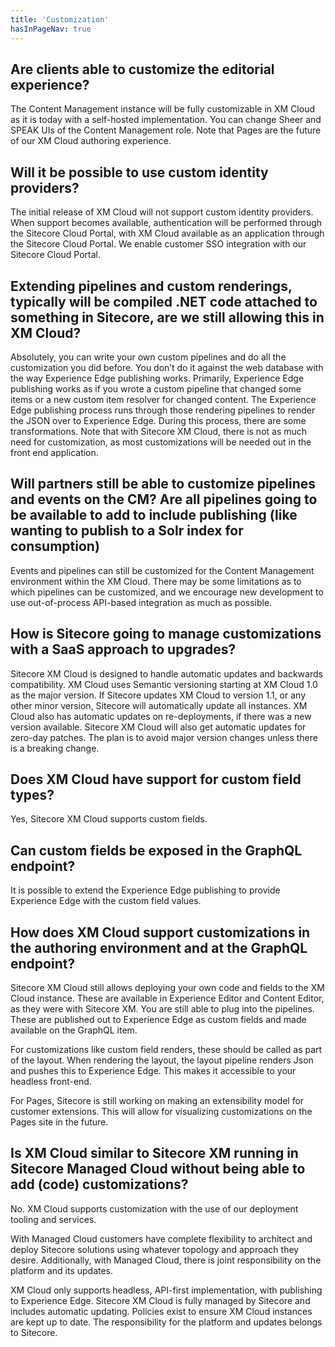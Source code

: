 ```yaml
---
title: 'Customization'
hasInPageNav: true
---
```


## Are clients able to customize the editorial experience?
The Content Management instance will be fully customizable in XM Cloud as it is today with a self-hosted implementation. You can change Sheer and SPEAK UIs of the Content Management role. Note that Pages are the future of our XM Cloud authoring experience.

## Will it be possible to use custom identity providers?
The initial release of XM Cloud will not support custom identity providers. When support becomes available, authentication will be performed through the Sitecore Cloud Portal, with XM Cloud available as an application through the Sitecore Cloud Portal. We enable customer SSO integration with our Sitecore Cloud Portal.

## Extending pipelines and custom renderings, typically will be compiled .NET code attached to something in Sitecore, are we still allowing this in XM Cloud?
Absolutely, you can write your own custom pipelines and do all the customization you did before. You don’t do it against the web database with the way Experience Edge publishing works. Primarily, Experience Edge publishing works as if you wrote a custom pipeline that changed some items or a new custom item resolver for changed content. The Experience Edge publishing process runs through those rendering pipelines to render the JSON over to Experience Edge. During this process, there are some transformations. Note that with Sitecore XM Cloud, there is not as much need for customization, as most customizations will be needed out in the front end application.

## Will partners still be able to customize pipelines and events on the CM? Are all pipelines going to be available to add to include publishing (like wanting to publish to a Solr index for consumption)
Events and pipelines can still be customized for the Content Management environment within the XM Cloud. There may be some limitations as to which pipelines can be customized, and we encourage new development to use out-of-process API-based integration as much as possible.

## How is Sitecore going to manage customizations with a SaaS approach to upgrades?
Sitecore XM Cloud is designed to handle automatic updates and backwards compatibility. XM Cloud uses Semantic versioning starting at XM Cloud 1.0 as the major version. If Sitecore updates XM Cloud to version 1.1, or any other minor version, Sitecore will automatically update all instances. XM Cloud also has automatic updates on re-deployments, if there was a new version available. Sitecore XM Cloud will also get automatic updates for zero-day patches. The plan is to avoid major version changes unless there is a breaking change. 

## Does XM Cloud have support for custom field types?
Yes, Sitecore XM Cloud supports custom fields.

## Can custom fields be exposed in the GraphQL endpoint?
It is possible to extend the Experience Edge publishing to provide Experience Edge with the custom field values.

## How does XM Cloud support customizations in the authoring environment and at the GraphQL endpoint?
Sitecore XM Cloud still allows deploying your own code and fields to the XM Cloud instance. These are available in Experience Editor and Content Editor, as they were with Sitecore XM. You are still able to plug into the pipelines. These are published out to Experience Edge as custom fields and made available on the GraphQL item.

For customizations like custom field renders, these should be called as part of the layout. When rendering the layout, the layout pipeline renders Json and pushes this to Experience Edge. This makes it accessible to your headless front-end.

For Pages, Sitecore is still working on making an extensibility model for customer extensions. This will allow for visualizing customizations on the Pages site in the future.

## Is XM Cloud similar to Sitecore XM running in Sitecore Managed Cloud without being able to add (code) customizations?
No. XM Cloud supports customization with the use of our deployment tooling and services.

With Managed Cloud customers have complete flexibility to architect and deploy Sitecore solutions using whatever topology and approach they desire. Additionally, with Managed Cloud, there is joint responsibility on the platform and its updates. 

XM Cloud only supports headless, API-first implementation, with publishing to Experience Edge. Sitecore XM Cloud is fully managed by Sitecore and includes automatic updating. Policies exist to ensure XM Cloud instances are kept up to date. The responsibility for the platform and updates belongs to Sitecore.